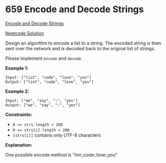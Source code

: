# 659 Encode and Decode Strings

[Encode and Decode Strings](https://neetcode.io/problems/string-encode-and-decode)

[Neetcode Solution](https://www.youtube.com/watch?v=B1k_sxOSgv8&pp=ygUibmVldGNvZGUgZW5jb2RlIGFuZCBkZWNvZGUgc3RyaW5ncw%3D%3D)

Design an algorithm to encode a list to a string. The encoded string is then
sent over the network and is decoded back to the original list of strings.

Please implement `encode` and `decode`.

**Example 1:**

```
Input: ["list", "code", "love", "you"]
Output: ["lint", "code", "love", "you"]
```

**Example 2:**

```
Input: ["we", "say", ":", "yes"]
Output: ["we", "say", ":", "yes"]
```

**Constraints:**

- `0 <= strs.length < 100`
- `0 <= strs[i].length < 200`
- `[strs[i]]` contains only UTF-8 characters

**Explanation:**

One possible encode method is "lint:;code:;love:;you"
